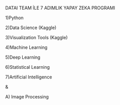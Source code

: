 DATAI TEAM İLE 7 ADIMLIK YAPAY ZEKA PROGRAMI

1)Python

2)Data Science (Kaggle)

3)Visualization Tools (Kaggle)

4)Machine Learning

5)Deep Learning

6)Statistical Learning

7)Artificial Intelligence

&

A) Image Processing

